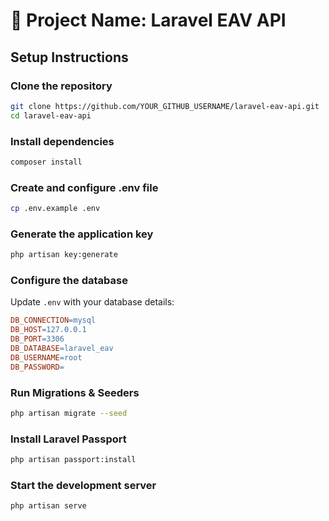 # 📌 Project Name: Laravel EAV API

## Setup Instructions

### Clone the repository
```bash
git clone https://github.com/YOUR_GITHUB_USERNAME/laravel-eav-api.git
cd laravel-eav-api
```

### Install dependencies
```bash
composer install
```

### Create and configure .env file
```bash
cp .env.example .env
```

### Generate the application key
```bash
php artisan key:generate
```

### Configure the database
Update `.env` with your database details:
```makefile
DB_CONNECTION=mysql
DB_HOST=127.0.0.1
DB_PORT=3306
DB_DATABASE=laravel_eav
DB_USERNAME=root
DB_PASSWORD=
```

### Run Migrations & Seeders
```bash
php artisan migrate --seed
```

### Install Laravel Passport
```bash
php artisan passport:install
```

### Start the development server
```bash
php artisan serve
```
